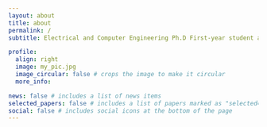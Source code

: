 ```yaml
---
layout: about
title: about
permalink: /
subtitle: Electrical and Computer Engineering Ph.D First-year student at <a href='https://pearsonlab.github.io'>Pearson Lab</a>, Duke University

profile:
  align: right
  image: my_pic.jpg
  image_circular: false # crops the image to make it circular
  more_info:

news: false # includes a list of news items
selected_papers: false # includes a list of papers marked as "selected={true}"
social: false # includes social icons at the bottom of the page
---
```

